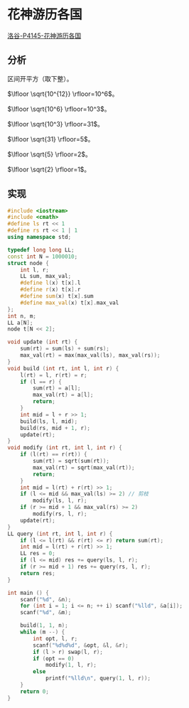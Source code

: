 # 花神游历各国

[洛谷-P4145-花神游历各国](https://www.luogu.com.cn/problem/P4145)

## 分析

区间开平方（取下整）。

$\lfloor \sqrt{10^{12}} \rfloor=10^6$。

$\lfloor \sqrt{10^6} \rfloor=10^3$。

$\lfloor \sqrt{10^3} \rfloor=31$。

$\lfloor \sqrt{31} \rfloor=5$。

$\lfloor \sqrt{5} \rfloor=2$。

$\lfloor \sqrt{2} \rfloor=1$。

## 实现

```cpp
#include <iostream>
#include <cmath>
#define ls rt << 1
#define rs rt << 1 | 1
using namespace std;

typedef long long LL;
const int N = 1000010;
struct node {
    int l, r;
    LL sum, max_val;
    #define l(x) t[x].l
    #define r(x) t[x].r
    #define sum(x) t[x].sum
    #define max_val(x) t[x].max_val
};
int n, m;
LL a[N];
node t[N << 2];

void update (int rt) {
    sum(rt) = sum(ls) + sum(rs);
    max_val(rt) = max(max_val(ls), max_val(rs));
}
void build (int rt, int l, int r) {
    l(rt) = l, r(rt) = r;
    if (l == r) {
        sum(rt) = a[l];
        max_val(rt) = a[l];
        return;
    }
    int mid = l + r >> 1;
    build(ls, l, mid);
    build(rs, mid + 1, r);
    update(rt);
}
void modify (int rt, int l, int r) {
    if (l(rt) == r(rt)) {
        sum(rt) = sqrt(sum(rt));
        max_val(rt) = sqrt(max_val(rt));
        return;
    }
    int mid = l(rt) + r(rt) >> 1;
    if (l <= mid && max_val(ls) >= 2) // 剪枝
        modify(ls, l, r);
    if (r >= mid + 1 && max_val(rs) >= 2)
        modify(rs, l, r);
    update(rt);
}
LL query (int rt, int l, int r) {
    if (l <= l(rt) && r(rt) <= r) return sum(rt);
    int mid = l(rt) + r(rt) >> 1;
    LL res = 0;
    if (l <= mid) res += query(ls, l, r);
    if (r >= mid + 1) res += query(rs, l, r);
    return res;
}

int main () {
    scanf("%d", &n);
    for (int i = 1; i <= n; ++ i) scanf("%lld", &a[i]);
    scanf("%d", &m);

    build(1, 1, n);
    while (m --) {
        int opt, l, r;
        scanf("%d%d%d", &opt, &l, &r);
        if (l > r) swap(l, r);
        if (opt == 0)
            modify(1, l, r);
        else
            printf("%lld\n", query(1, l, r));
    }
    return 0;
}
```

